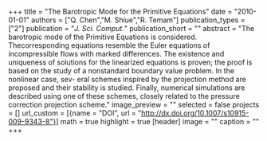 +++
title = "The Barotropic Mode for the Primitive Equations"
date = "2010-01-01"
authors = ["Q. Chen","M. Shiue","R. Temam"]
publication_types = ["2"]
publication = "_J. Sci. Comput._"
publication_short = ""
abstract = "The barotropic mode of the Primitive Equations is considered. Thecorresponding equations resemble the Euler equations of incompressible flows with marked differences. The existence and uniqueness of solutions for the linearized equations is proven; the proof is based on the study of a nonstandard boundary value problem. In the nonlinear case, sev- eral schemes inspired by the projection method are proposed and their stability is studied. Finally, numerical simulations are described using one of these schemes, closely related to the pressure correction projection scheme."
image_preview = ""
selected = false
projects = []
url_custom = [{name = "DOI", url = "http://dx.doi.org/10.1007/s10915-009-9343-8"}]
math = true
highlight = true
[header]
image = ""
caption = ""
+++

